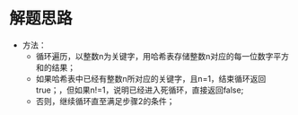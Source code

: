 # 解题思路
- 方法：
	- 循环遍历，以整数n为关键字，用哈希表存储整数n对应的每一位数字平方和的结果；
	- 如果哈希表中已经有整数n所对应的关键字，且n=1，结束循环返回true；，但如果n!=1，说明已经进入死循环，直接返回false;
	- 否则，继续循环直至满足步骤2的条件；